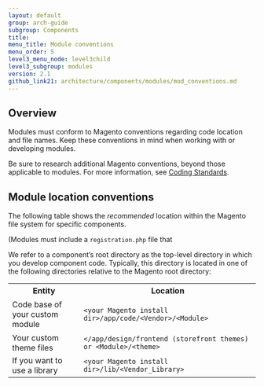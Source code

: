```yaml
---
layout: default
group: arch-guide
subgroup: Components
title: 
menu_title: Module conventions
menu_order: 5
level3_menu_node: level3child
level3_subgroup: modules
version: 2.1
github_link21: architecture/components/modules/mod_conventions.md
---
```


<h2 id="m2arch-module-conventions-overview"> Overview</h2>


Modules must conform to Magento conventions regarding code location and file names. Keep these conventions in mind when working with or developing modules. 

Be sure to research additional Magento conventions, beyond those applicable to modules. For  more information, see <a href="{{ site.gdeurl21 }}coding-standards/bk-coding-standards.html">Coding Standards</a>.

<h2 id="m2arch-module-conventions-location"> Module location conventions</h2>

The following table shows the *recommended* location within the Magento file system for specific components.

(Modules must include a `registration.php` file that 

We refer to a component’s root directory as the top-level directory in which you develop component code. Typically, this directory is located in one of the following directories relative to the Magento root directory:

<table>
	<tbody>
		<tr>
			<th>Entity</th>
			<th>Location</th>
		</tr>
		<tr>
			<td>Code base of your custom module</td>
			<td><p><code>&lt;your Magento install dir>/app/code/&lt;Vendor&gt;/&lt;Module&gt;</code></p></td>
		</tr>
		<tr>
			<td colspan="1">Your custom theme files</td>
			<td colspan="1"><code>&lt;<your Magento install dir>/app/design/frontend (storefront themes) or &lt;Module&gt;/&lt;theme&gt;</code></td>
		</tr>
		<tr><td colspan="1">If you want to use a library</td>
			<td colspan="1"><code>&lt;your Magento install dir>/lib/&lt;Vendor_Library&gt;</code></td>
		</tr>
	</tbody>
</table>



